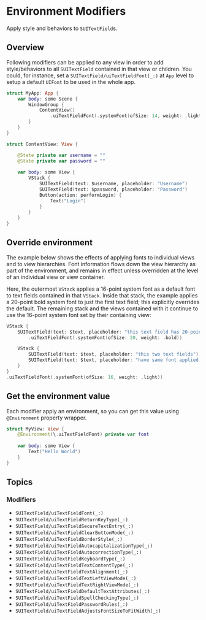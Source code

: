 # Environment Modifiers

Apply style and behaviors to ``SUITextField``s.

## Overview

Following modifiers can be applied to any view in order to add style/behaviors to all
``SUITextField`` contained in that view or children.
You could, for instance, set a ``SUITextField/uiTextFieldFont(_:)`` at `App` level to setup a default
`UIFont` to be used in the whole app.

```swift
struct MyApp: App {
    var body: some Scene {
        WindowGroup {
            ContentView()
                .uiTextFieldFont(.systemFont(ofSize: 14, weight: .light))
        }
    }
}

struct ContentView: View {

    @State private var username = ""
    @State private var password = ""
    
    var body: some View {
        VStack {
            SUITextField(text: $username, placeholder: "Username")
            SUITextField(text: $password, placeholder: "Password")
            Button(action: performLogin) {
                Text("Login")
            }
        }
    }
}
```

## Override environment

The example below shows the effects of applying fonts to individual
views and to view hierarchies. Font information flows down the view
hierarchy as part of the environment, and remains in effect unless
overridden at the level of an individual view or view container.

Here, the outermost `VStack` applies a 16-point system font as a
default font to text fields contained in that `VStack`. Inside that stack,
the example applies a 20-point bold system font to just the first text
field; this explicitly overrides the default. The remaining stack and the
views contained with it continue to use the 16-point system font set by
their containing view:

```swift
VStack {
    SUITextField(text: $text, placeholder: "this text field has 20-point bold system font")
        .uiTextFieldFont(.systemFont(ofSize: 20, weight: .bold))

    VStack {
        SUITextField(text: $text, placeholder: "this two text fields")
        SUITextField(text: $text, placeholder: "have same font applied from modifier")
    }
}
.uiTextFieldFont(.systemFont(ofSize: 16, weight: .light))
```

## Get the environment value
 
Each modifier apply an environment, so you can get this value using `@Environment` property wrapper.

```swift
struct MyView: View {
    @Environment(\.uiTextFieldFont) private var font
    
    var body: some View {
        Text("Hello World")
    }
}
```

## Topics

### Modifiers

- ``SUITextField/uiTextFieldFont(_:)``
- ``SUITextField/uiTextFieldReturnKeyType(_:)``
- ``SUITextField/uiTextFieldSecureTextEntry(_:)``
- ``SUITextField/uiTextFieldClearButtonMode(_:)``
- ``SUITextField/uiTextFieldBorderStyle(_:)``
- ``SUITextField/uiTextFieldAutocapitalizationType(_:)``
- ``SUITextField/uiTextFieldAutocorrectionType(_:)``
- ``SUITextField/uiTextFieldKeyboardType(_:)``
- ``SUITextField/uiTextFieldTextContentType(_:)``
- ``SUITextField/uiTextFieldTextAlignment(_:)``
- ``SUITextField/uiTextFieldTextLeftViewMode(_:)``
- ``SUITextField/uiTextFieldTextRightViewMode(_:)``
- ``SUITextField/uiTextFieldDefaultTextAttributes(_:)``
- ``SUITextField/uiTextFieldSpellCheckingType(_:)``
- ``SUITextField/uiTextFieldPasswordRules(_:)``
- ``SUITextField/uiTextFieldAdjustsFontSizeToFitWidth(_:)``
